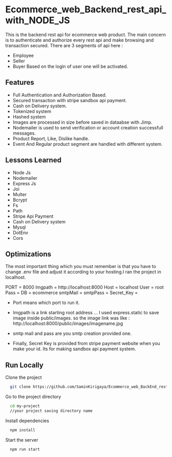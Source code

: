 
# Ecommerce_web_Backend_rest_api_with_NODE_JS

This is the backend rest api for ecommerce web product.
The main concern is to authenticate and authorize every rest api and make browsing and transaction secured.
There are 3 segments of api here :
- Employee
- Seller
- Buyer
Based on the login of user one will be activated.

## Features

-   Full Authentication and Authorization Based.
-   Secured transaction with stripe sandbox api payment.
-   Cash on Delivery system.
-   Tokenized system
-   Hashed system
-   Images are processed in size before saved in dataabse with Jimp.
-   Nodemailer is used to send verification or account creation successfull messages.
-  Product Report, Like, Dislike handle. 
-   Event And Regular product segment   are handled with different system.
 
## Lessons Learned

-   Node Js
- Nodemailer
- Express Js
- Joi
-   Multer
-   Bcrypt
-   Fs
-   Path
-   Stripe Api Payment
-   Cash on Delivery system
- Mysql
-   DotEnv
- Cors


## Optimizations

The most important thing which you must remember is that you have to change .env file and adjust it according to your hosting.I ran the project in localhost.

PORT = 8000
Imgpath = http://localhost:8000
Host = localhost
User = root
Pass = 
DB = ecommerce
smtpMail = 
smtpPass = 
Secret_Key = 


-   Port means which port to run it.
-   Imgpath is a link starting root address ... I used express.static to save image inside public/images.
so the image link was like :
http://localhost:8000/public/images/imagename.jpg


-   smtp mail and pass are you smtp creation provided one.

-   Finally, Secret Key is provided from    stripe payment website when you make your id. Its for making sandbox api payment system.

## Run Locally

Clone the project

```bash
  git clone https://github.com/SaminKirigaya/Ecommerce_web_BackEnd_rest_api_with_NODE_JS.git

```

Go to the project directory

```bash
  cd my-project
  //your project saving directory name
```

Install dependencies

```bash
  npm install
```

Start the server

```bash
  npm run start
```

